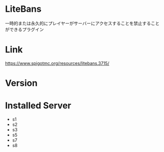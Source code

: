 # LiteBans
一時的または永久的にプレイヤーがサーバーにアクセスすることを禁止することができるプラグイン

# Link
https://www.spigotmc.org/resources/litebans.3715/

# Version

# Installed Server
- s1
- s2
- s3
- s5
- s7
- s8
